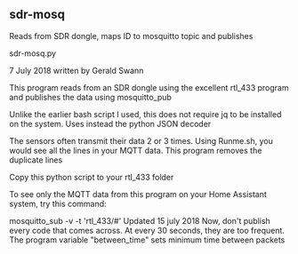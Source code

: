 ## sdr-mosq
Reads from SDR dongle, maps ID to mosquitto topic and publishes

  sdr-mosq.py

  7 July 2018
  written by Gerald Swann

  This program reads from an SDR dongle using the excellent rtl_433
  program and publishes the data using mosquitto_pub

  Unlike the earlier bash script I used, this does not require jq to
  be installed on the system. Uses instead the python JSON decoder

  The sensors often transmit their data 2 or 3 times.  Using Runme.sh,
  you would see all the lines in your MQTT data.  This program removes 
  the duplicate lines

  Copy this python script to your rtl_433 folder

  To see only the MQTT data from this program on your 
  Home Assistant system, try this command:  

  mosquitto_sub -v -t 'rtl_433/#'
  Updated 15 july 2018
  Now, don't publish every code that comes across. At every 30 seconds,
  they are too frequent.
  The program variable "between_time" sets minimum time between packets
